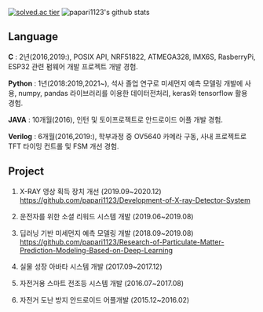 



[![solved.ac tier](http://mazassumnida.wtf/api/generate_badge?boj=dltjdrn1123)](https://solved.ac/dltjdrn1123)     ![papari1123's github stats](https://github-readme-stats.vercel.app/api?username=papari1123&show_icons=true)




## Language

**C** :  2년(2016,2019:), POSIX API, NRF51822, ATMEGA328, IMX6S, RasberryPi, ESP32 관련 펌웨어 개발 프로젝트 개발 경험.

**Python** : 1년(2018:2019,2021~), 석사 졸업 연구로 미세먼지 예측 모델링 개발에 사용, numpy, pandas 라이브러리를 이용한 데이터전처리, keras와 tensorflow 활용 경험.

**JAVA** : 10개월(2016), 인턴 및 토이프로젝트로 안드로이드 어플 개발 경험.

**Verilog** : 6개월(2016,2019:), 학부과정 중 OV5640 카메라 구동, 사내 프로젝트로 TFT 타이밍 컨트롤 및 FSM 개선 경험.




## Project

1. X-RAY 영상 획득 장치 개선 (2019.09~2020.12)
  https://github.com/papari1123/Development-of-X-ray-Detector-System

2. 운전자를 위한 소셜 리워드 시스템 개발 (2019.06~2019.08)


3. 딥러닝 기반 미세먼지 예측 모델링 개발 (2018.09~2019.08)
  https://github.com/papari1123/Research-of-Particulate-Matter-Prediction-Modeling-Based-on-Deep-Learning


4. 실물 성장 아바타 시스템 개발 (2017.09~2017.12)


5. 자전거용 스마트 전조등 시스템 개발 (2016.07~2017.08)


6. 자전거 도난 방지 안드로이드 어플개발 (2015.12~2016.02)





<!--
**papari1123/papari1123** is a ✨ _special_ ✨ repository because its `README.md` (this file) appears on your GitHub profile.

Here are some ideas to get you started:

- 🔭 I’m currently working on ...
- 🌱 I’m currently learning ...
- 👯 I’m looking to collaborate on ...
- 🤔 I’m looking for help with ...
- 💬 Ask me about ...
- 📫 How to reach me: ...
- 😄 Pronouns: ...
- ⚡ Fun fact: ...
-->
